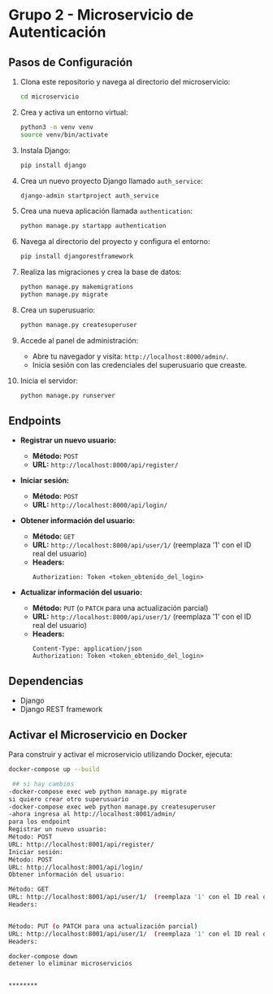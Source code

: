 # Grupo 2 - Microservicio de Autenticación

## Pasos de Configuración

1. Clona este repositorio y navega al directorio del microservicio:
    ```bash
    cd microservicio
    ```

2. Crea y activa un entorno virtual:
    ```bash
    python3 -m venv venv
    source venv/bin/activate
    ```

3. Instala Django:
    ```bash
    pip install django
    ```

4. Crea un nuevo proyecto Django llamado `auth_service`:
    ```bash
    django-admin startproject auth_service
    ```

5. Crea una nueva aplicación llamada `authentication`:
    ```bash
    python manage.py startapp authentication
    ```

6. Navega al directorio del proyecto y configura el entorno:
    ```bash
    pip install djangorestframework
    ```

7. Realiza las migraciones y crea la base de datos:
    ```bash
    python manage.py makemigrations
    python manage.py migrate
    ```

8. Crea un superusuario:
    ```bash
    python manage.py createsuperuser
    ```

9. Accede al panel de administración:
    - Abre tu navegador y visita: `http://localhost:8000/admin/`.
    - Inicia sesión con las credenciales del superusuario que creaste.

10. Inicia el servidor:
    ```bash
    python manage.py runserver
    ```

## Endpoints

- **Registrar un nuevo usuario:**
    - **Método:** `POST`
    - **URL:** `http://localhost:8000/api/register/`
  
- **Iniciar sesión:**
    - **Método:** `POST`
    - **URL:** `http://localhost:8000/api/login/`

- **Obtener información del usuario:**
    - **Método:** `GET`
    - **URL:** `http://localhost:8000/api/user/1/`  (reemplaza '1' con el ID real del usuario)
    - **Headers:**
        ```plaintext
        Authorization: Token <token_obtenido_del_login>
        ```

- **Actualizar información del usuario:**
    - **Método:** `PUT` (o `PATCH` para una actualización parcial)
    - **URL:** `http://localhost:8000/api/user/1/`  (reemplaza '1' con el ID real del usuario)
    - **Headers:**
        ```plaintext
        Content-Type: application/json
        Authorization: Token <token_obtenido_del_login>
        ```

## Dependencias

- Django
- Django REST framework

## Activar el Microservicio en Docker

Para construir y activar el microservicio utilizando Docker, ejecuta:

```bash
docker-compose up --build

 ## si hay cambios
-docker-compose exec web python manage.py migrate
si quiero crear otro superusuario
-docker-compose exec web python manage.py createsuperuser
-ahora ingresa al http://localhost:8001/admin/
para los endpoint 
Registrar un nuevo usuario:
Método: POST
URL: http://localhost:8001/api/register/
Iniciar sesión:
Método: POST
URL: http://localhost:8001/api/login/
Obtener información del usuario:

Método: GET
URL: http://localhost:8001/api/user/1/  (reemplaza '1' con el ID real del usuario)
Headers:


Método: PUT (o PATCH para una actualización parcial)
URL: http://localhost:8001/api/user/1/  (reemplaza '1' con el ID real del usuario)
Headers:

docker-compose down 
detener lo eliminar microservicios


********

